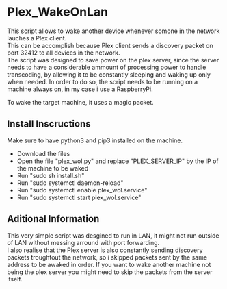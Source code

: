 # Plex_WakeOnLan

This script allows to wake another device whenever somone in the network lauches a Plex client.  
This can be accomplish because Plex client sends a discovery packet on port 32412 to all devices in the network.  
The script was designed to save power on the plex server, since the server needs to have a considerable ammount of processing power to handle transcoding, by allowing it to be constantly sleeping and waking up only when needed. In order to do so, the script needs to be running on a machine always on, in my case i use a RaspberryPi.  

To wake the target machine, it uses a magic packet.

## Install Inscructions
Make sure to have python3 and pip3 installed on the machine.  

- Download the files  
- Open the file "plex_wol.py" and replace "PLEX_SERVER_IP" by the IP of the machine to be waked
- Run "sudo sh install.sh"  
- Run "sudo systemctl daemon-reload"  
- Run "sudo systemctl enable plex_wol.service"  
- Run "sudo systemctl start plex_wol.service"  


## Aditional Information
This very simple script was desgined to run in LAN, it might not run outside of LAN without messing arround with port forwarding.  
I also realise that the Plex server is also constantly sending discovery packets troughtout the network, so i skipped packets sent by the same address to be awaked in order. If you want to wake another machine not being the plex server you might need to skip the packets from the server itself. 
